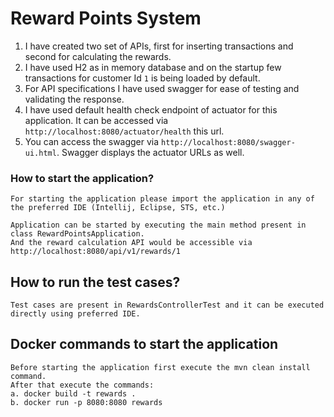 # Reward Points System

1. I have created two set of APIs, first for inserting transactions and second for calculating the rewards.
2. I have used H2 as in memory database and on the startup few transactions for customer Id `1` is being loaded by default.
3. For API specifications I have used swagger for ease of testing and validating the response.
4. I have used default health check endpoint of actuator for this application. It can be accessed via `http://localhost:8080/actuator/health` this url.
5. You can access the swagger via `http://localhost:8080/swagger-ui.html`. Swagger displays the actuator URLs as well.

### How to start the application?
```
For starting the application please import the application in any of the preferred IDE (Intellij, Eclipse, STS, etc.)

Application can be started by executing the main method present in class RewardPointsApplication.
And the reward calculation API would be accessible via http://localhost:8080/api/v1/rewards/1
```

## How to run the test cases?

```
Test cases are present in RewardsControllerTest and it can be executed directly using preferred IDE.
```

## Docker commands to start the application

```
Before starting the application first execute the mvn clean install command.
After that execute the commands:
a. docker build -t rewards .
b. docker run -p 8080:8080 rewards
```

